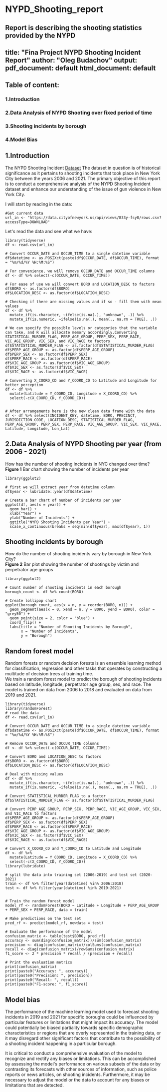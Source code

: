# NYPD_Shooting_report
Report is describing the shooting statistics provided by the NYPD
---
title: "Fina Project NYPD Shooting Incident Report"
author: "Oleg Budachov"
output:
  pdf_document: default
  html_document: default
---

## Table of content:
### 1.Introduction
### 2.Data Analysis of NYPD Shooting over fixed period of time
### 3.Shooting incidents by borough
### 4.Model Bias

## 1.Introduction

The NYPD Shooting Incident [Dataset](https://data.cityofnewyork.us/api/views/833y-fsy8/rows.csv?accessType=DOWNLOAD) The dataset in question is of historical significance as it pertains to shooting incidents that took place in New York City between the years 2006 and 2021. The primary objective of this report is to conduct a comprehensive analysis of the NYPD Shooting Incident dataset and enhance our understanding of the issue of gun violence in New York City.

I will start by reading in the data:

```{r get_data}
#Get current data
url_in <- "https://data.cityofnewyork.us/api/views/833y-fsy8/rows.csv?accessType=DOWNLOAD"
```

Let's read the data and see what we have:

```{r import_data, message=FALSE}
library(tidyverse)
df <- read.csv(url_in)

# Convert OCCUR_DATE and OCCUR_TIME to a single datetime variable
df$datetime <- as.POSIXct(paste(df$OCCUR_DATE, df$OCCUR_TIME), format = "%m/%d/%Y %H:%M:%S")

# For convenience, we will remove OCCUR_DATE and OCCUR_TIME columns
df <- df %>% select(-c(OCCUR_DATE, OCCUR_TIME))

# For ease of use we will convert BORO and LOCATION_DESC to factors
df$BORO <- as.factor(df$BORO)
df$LOCATION_DESC <- as.factor(df$LOCATION_DESC)

# Checking if there are missing values and if so - fill them with mean values
df <- df %>% 
  mutate_if(is.character, ~ifelse(is.na(.), "unknown", .)) %>% 
  mutate_if(is.numeric, ~ifelse(is.na(.), mean(., na.rm = TRUE), .))

# We can specify the possible levels or categories that the variable can take, and R will allocate memory accordingly.Converting STATISTICAL_MURDER_FLAG, PERP_AGE_GROUP, PERP_SEX, PERP_RACE, VIC_AGE_GROUP, VIC_SEX, and VIC_RACE to factors
df$STATISTICAL_MURDER_FLAG <- as.factor(df$STATISTICAL_MURDER_FLAG)
df$PERP_AGE_GROUP <- as.factor(df$PERP_AGE_GROUP)
df$PERP_SEX <- as.factor(df$PERP_SEX)
df$PERP_RACE <- as.factor(df$PERP_RACE)
df$VIC_AGE_GROUP <- as.factor(df$VIC_AGE_GROUP)
df$VIC_SEX <- as.factor(df$VIC_SEX)
df$VIC_RACE <- as.factor(df$VIC_RACE)

# Converting X_COORD_CD and Y_COORD_CD to Latitude and Longitude for better perception
df <- df %>% 
  mutate(Latitude = Y_COORD_CD, Longitude = X_COORD_CD) %>% 
  select(-c(X_COORD_CD, Y_COORD_CD))


# After arrangements here is the new clean data frame with the data
df <- df %>% select(INCIDENT_KEY, datetime, BORO, PRECINCT, JURISDICTION_CODE, LOCATION_DESC, STATISTICAL_MURDER_FLAG, PERP_AGE_GROUP, PERP_SEX, PERP_RACE, VIC_AGE_GROUP, VIC_SEX, VIC_RACE, Latitude, Longitude, Lon_Lat)
```


## 2.Data Analysis of NYPD Shooting per year (from 2006 - 2021)
How has the number of shooting incidents in NYC changed over time? <br>
**Figure 1** Bar chart showing the number of incidents per year
```{r message=FALSE,fig.align='center' }
library(ggplot2)

# first we will extract year from datetime column
df$year <- lubridate::year(df$datetime)

# Create a bar chart of number of incidents per year
ggplot(df, aes(x = year)) +
  geom_bar() +
  xlab("Year") +
  ylab("Number of Incidents") +
  ggtitle("NYPD Shooting Incidents per Year") +
  scale_x_continuous(breaks = seq(min(df$year), max(df$year), 1))

```

## Shooting incidents by borough
How do the number of shooting incidents vary by borough in New York City? <br>
**Figure 2** Bar plot showing the number of shootings by victim and perpetrator age groups
```{r message=FALSE,fig.align='center' }
library(ggplot2)

# Count number of shooting incidents in each borough
borough_count <- df %>% count(BORO)

# Create lollipop chart
ggplot(borough_count, aes(x = n, y = reorder(BORO, n))) +
  geom_segment(aes(x = 0, xend = n, y = BORO, yend = BORO), color = "grey50") +
  geom_point(size = 2, color = "blue") +
  coord_flip() +
  labs(title = "Number of Shooting Incidents by Borough",
       x = "Number of Incidents",
       y = "Borough")

```

## Random forest model
Random forests or random decision forests is an ensemble learning method for classification, regression and other tasks that operates by constructing a multitude of decision trees at training time.
<br>
We train a random forest model to predict the borough of shooting incidents based on latitude, longitude, perpetrator age group, sex, and race. The model is trained on data from 2006 to 2018 and evaluated on data from 2019 and 2021.
<br>
```{r,message=FALSE}
library(tidyverse)
library(randomForest)
# read the data
df <- read.csv(url_in)

# Convert OCCUR_DATE and OCCUR_TIME to a single datetime variable
df$datetime <- as.POSIXct(paste(df$OCCUR_DATE, df$OCCUR_TIME), format = "%m/%d/%Y %H:%M:%S")

# Remove OCCUR_DATE and OCCUR_TIME columns
df <- df %>% select(-c(OCCUR_DATE, OCCUR_TIME))

# Convert BORO and LOCATION_DESC to factors
df$BORO <- as.factor(df$BORO)
df$LOCATION_DESC <- as.factor(df$LOCATION_DESC)

# Deal with missing values
df <- df %>% 
  mutate_if(is.character, ~ifelse(is.na(.), "unknown", .)) %>% 
  mutate_if(is.numeric, ~ifelse(is.na(.), mean(., na.rm = TRUE), .))

# Convert STATISTICAL_MURDER_FLAG to a factor
df$STATISTICAL_MURDER_FLAG <- as.factor(df$STATISTICAL_MURDER_FLAG)

# Convert PERP_AGE_GROUP, PERP_SEX, PERP_RACE, VIC_AGE_GROUP, VIC_SEX, and VIC_RACE to factors
df$PERP_AGE_GROUP <- as.factor(df$PERP_AGE_GROUP)
df$PERP_SEX <- as.factor(df$PERP_SEX)
df$PERP_RACE <- as.factor(df$PERP_RACE)
df$VIC_AGE_GROUP <- as.factor(df$VIC_AGE_GROUP)
df$VIC_SEX <- as.factor(df$VIC_SEX)
df$VIC_RACE <- as.factor(df$VIC_RACE)

# Convert X_COORD_CD and Y_COORD_CD to Latitude and Longitude
df <- df %>% 
  mutate(Latitude = Y_COORD_CD, Longitude = X_COORD_CD) %>% 
  select(-c(X_COORD_CD, Y_COORD_CD))
library(lubridate)

# split the data into training set (2006-2019) and test set (2020-2021)
train <- df %>% filter(year(datetime) %in% 2006:2018)
test <- df %>% filter(year(datetime) %in% 2019:2021)


# Train the random forest model
model_rf <- randomForest(BORO ~ Latitude + Longitude + PERP_AGE_GROUP + PERP_SEX + PERP_RACE, data = train)

# Make predictions on the test set
pred_rf <- predict(model_rf, newdata = test)

# Evaluate the performance of the model
confusion_matrix <- table(test$BORO, pred_rf)
accuracy <- sum(diag(confusion_matrix))/sum(confusion_matrix)
precision <- diag(confusion_matrix)/colSums(confusion_matrix)
recall <- diag(confusion_matrix)/rowSums(confusion_matrix)
f1_score <- 2 * precision * recall / (precision + recall)

# Print the evaluation metrics
print(confusion_matrix)
print(paste0("Accuracy: ", accuracy))
print(paste0("Precision: ", precision))
print(paste0("Recall: ", recall))
print(paste0("F1-score: ", f1_score))
```

## Model bias
The performance of the machine learning model used to forecast shooting incidents in 2019 and 2021 for specific boroughs could be influenced by particular features or limitations that might impact its accuracy. The model could potentially be biased partiality towards specific demographic characteristics or regions that are overly represented in the training data, or it may disregard other significant factors that contribute to the possibility of a shooting incident happening in a particular borough.

It is critical to conduct a comprehensive evaluation of the model to recognize and rectify any biases or limitations. This can be accomplished by assessing the model's performance on various subsets of the data or by contrasting its forecasts with other sources of information, such as police reports or news articles, on shooting incidents. Furthermore, it may be necessary to adjust the model or the data to account for any biases or limitations that are detected.
